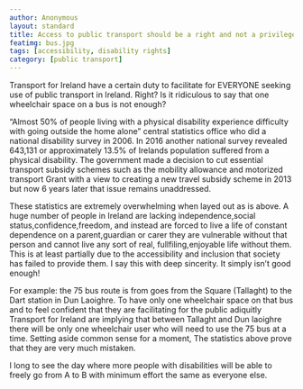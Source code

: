 ```yaml
---
author: Anonymous
layout: standard
title: Access to public transport should be a right and not a privilege!
featimg: bus.jpg
tags: [accessibility, disability rights]
category: [public transport]
---
```

Transport for Ireland have a certain duty to facilitate for EVERYONE seeking use of public transport in Ireland. Right? Is it ridiculous to say that one wheelchair space on a bus is not enough?


“Almost 50% of people living with a physical disability experience difficulty with going outside the home alone” central statistics office who did a national disability survey in 2006. 
In 2016 another national survey revealed 643,131 or approximately 13.5% of Irelands population suffered from a physical disability. The government made a decision to cut essential transport subsidy schemes such as the mobility allowance and motorized transport Grant with a view to creating a new travel subsidy scheme in 2013 but now 6 years later that issue remains unaddressed. 


These statistics are extremely overwhelming when layed out as is above. A huge number of people in Ireland are lacking independence,social status,confidence,freedom, and instead are forced to live a life of constant dependence on a parent,guardian or carer they are vulnerable without that person and cannot live any sort of real, fullfiling,enjoyable life without them. This is at least partially due to the accessibility and inclusion that society has failed to provide them. I say this with deep sincerity. It simply isn’t good enough!


For example: the 75 bus route is from goes from the Square (Tallaght) to the Dart station in Dun Laoighre. To have only one wheelchair space on that bus and to feel confident that they are facilitating for the public adiquitly Transport for Ireland are implying that between Tallaght and Dun laoighre there will be only one wheelchair user who will need to use the 75 bus at a time. Setting aside common sense for a moment, The statistics above prove that they are very much mistaken.


I long to see the day where more people with disabilities will be able to freely go from A to B with minimum effort the same as everyone else.
